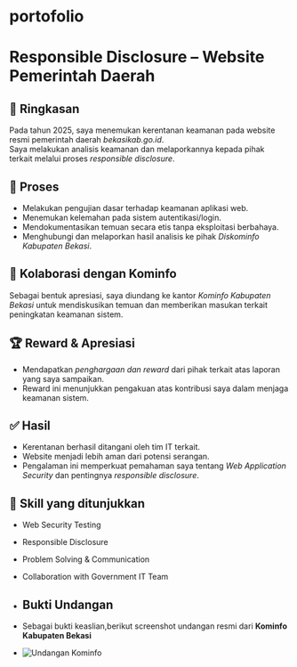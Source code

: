 # portofolio

# Responsible Disclosure – Website Pemerintah Daerah

## 📌 Ringkasan
Pada tahun 2025, saya menemukan kerentanan keamanan pada website resmi pemerintah daerah *bekasikab.go.id*.  
Saya melakukan analisis keamanan dan melaporkannya kepada pihak terkait melalui proses *responsible disclosure*.

## 🔎 Proses
- Melakukan pengujian dasar terhadap keamanan aplikasi web.
- Menemukan kelemahan pada sistem autentikasi/login.
- Mendokumentasikan temuan secara etis tanpa eksploitasi berbahaya.
- Menghubungi dan melaporkan hasil analisis ke pihak *Diskominfo Kabupaten Bekasi*.

## 🤝 Kolaborasi dengan Kominfo
Sebagai bentuk apresiasi, saya diundang ke kantor *Kominfo Kabupaten Bekasi* untuk mendiskusikan temuan dan memberikan masukan terkait peningkatan keamanan sistem.

## 🏆 Reward & Apresiasi
- Mendapatkan *penghargaan dan reward* dari pihak terkait atas laporan yang saya sampaikan.  
- Reward ini menunjukkan pengakuan atas kontribusi saya dalam menjaga keamanan sistem.

## ✅ Hasil
- Kerentanan berhasil ditangani oleh tim IT terkait.
- Website menjadi lebih aman dari potensi serangan.
- Pengalaman ini memperkuat pemahaman saya tentang *Web Application Security* dan pentingnya *responsible disclosure*.

## 🚀 Skill yang ditunjukkan
- Web Security Testing
- Responsible Disclosure
- Problem Solving & Communication
- Collaboration with Government IT Team

- ## Bukti Undangan
- Sebagai bukti keaslian,berikut screenshot undangan resmi dari **Kominfo Kabupaten Bekasi**
- ![Undangan Kominfo](./Pictures/undangan-kominfo.png)

